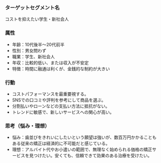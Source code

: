 ### ターゲットセグメント名
コストを抑えたい学生・新社会人

### 属性
- 年齢：10代後半～20代前半
- 性別：男女問わず
- 職業：学生、新社会人
- 年収：比較的低い、または収入が不安定
- 特徴：時間に融通は利くが、金銭的な制約が大きい

### 行動
- コストパフォーマンスを最重要視する。
- SNSでの口コミや評判を参考にして商品を選ぶ。
- 分割払いやローンなどの支払い方法に抵抗がない。
- トレンドに敏感で、新しいサービスへの関心が高い。

### 思考（悩み・理想）
- 悩み：歯並びをきれいにしたいという願望は強いが、数百万円かかることもある従来の矯正は経済的に不可能だと感じている。
- 理想：アルバイト代やお小遣いの範囲で、無理なく始められる価格の矯正サービスを見つけたい。安くても、信頼できて効果のある治療を受けたい。
